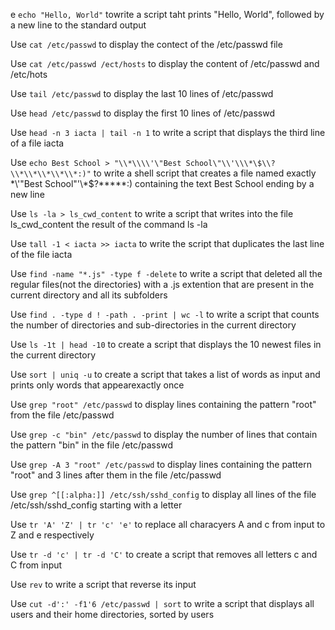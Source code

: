 e `echo "Hello, World"` towrite a script taht prints "Hello, World", followed by a new line to the standard output

Use `cat /etc/passwd` to display the contect of the /etc/passwd file

Use `cat /etc/passwd /ect/hosts` to display the content of /etc/passwd and /etc/hots

Use `tail /etc/passwd` to display the last 10 lines of /etc/passwd

Use `head /etc/passwd` to display the first 10 lines of /etc/passwd

Use `head -n 3 iacta | tail -n 1` to write a script that displays the third line of a file iacta

Use `echo Best School > "\\*\\\\'\"Best School\"\\'\\\*\$\\?\\*\\*\\*\\*\\*:)"` to  write a shell script that creates a file named exactly \*\\'"Best School"\'\\*$\?\*\*\*\*\*:) containing the text Best School ending by a new line

Use `ls -la > ls_cwd_content` to write a script that writes into the file ls_cwd_content the result of the command ls -la

Use `tall -1 < iacta >> iacta` to write the script that duplicates the last line of the file iacta

Use `find -name "*.js" -type f -delete` to write a script that deleted all the regular files(not the directories) with a .js extention that are present in the current directory and all its subfolders


Use `find . -type d ! -path . -print | wc -l` to write a script that counts the number of directories and sub-directories in the current directory

Use `ls -1t | head -10` to create a script that displays the 10 newest files in the current directory

Use `sort | uniq -u` to create a script that takes a list of words as input and prints only words that appearexactly once

Use `grep "root" /etc/passwd` to display lines containing the pattern "root" from the file /etc/passwd

Use `grep -c "bin" /etc/passwd` to display the number of lines that contain the pattern "bin" in the file /etc/passwd

Use `grep -A 3 "root" /etc/passwd` to display lines containing the pattern "root" and 3 lines after them in the file /etc/passwd

Use `grep ^[[:alpha:]] /etc/ssh/sshd_config` to display all lines of the file /etc/ssh/sshd_config starting with a letter

Use `tr 'A' 'Z' | tr 'c' 'e'` to replace all characyers A and c from input to Z and e respectively

Use `tr -d 'c' | tr -d 'C'` to create a script that removes all letters c and C from input

Use `rev` to write a script that reverse its input

Use `cut -d':' -f1'6 /etc/passwd | sort` to write a script that displays all users and their home directories, sorted by users








